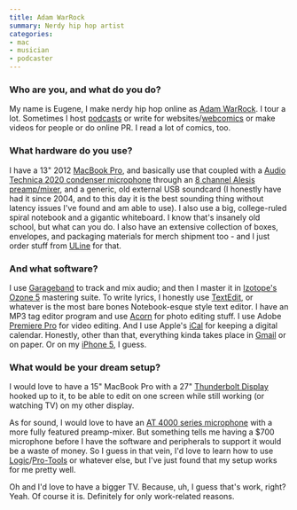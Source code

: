 ```yaml
---
title: Adam WarRock
summary: Nerdy hip hop artist
categories:
- mac
- musician
- podcaster
---
```


### Who are you, and what do you do?

My name is Eugene, I make nerdy hip hop online as [Adam WarRock](http://www.adamwarrock.com "Eugene's website."). I tour a lot. Sometimes I host [podcasts](http://onipress.tumblr.com/post/68172411519/oni-press-podcast-show-notes-11-25-13-runtime "A podcast episode by Eugene.z") or write for websites/[webcomics](http://www.letsbefriendsagain.com/ "A webcomic that Eugene writes for.") or make videos for people or do online PR. I read a lot of comics, too. 

### What hardware do you use?

I have a 13" 2012 [MacBook Pro][macbook-pro], and basically use that coupled with a [Audio Technica 2020 condenser microphone][at2020] through an [8 channel Alesis preamp/mixer][multimix-8], and a generic, old external USB soundcard (I honestly have had it since 2004, and to this day it is the best sounding thing without latency issues I've found and am able to use). I also use a big, college-ruled spiral notebook and a gigantic whiteboard. I know that's insanely old school, but what can you do. I also have an extensive collection of boxes, envelopes, and packaging materials for merch shipment too - and I just order stuff from [ULine](http://www.uline.com/ "A shipping supply website.") for that. 

### And what software?

I use [Garageband][] to track and mix audio; and then I master it in [Izotope's Ozone 5][ozone] mastering suite. To write lyrics, I honestly use [TextEdit][], or whatever is the most bare bones Notebook-esque style text editor. I have an MP3 tag editor program and use [Acorn][] for photo editing stuff. I use Adobe [Premiere Pro][premiere-pro] for video editing. And I use Apple's [iCal][] for keeping a digital calendar. Honestly, other than that, everything kinda takes place in [Gmail][] or on paper. Or on my [iPhone 5][iphone-5], I guess.

### What would be your dream setup?

I would love to have a 15" MacBook Pro with a 27" [Thunderbolt Display][thunderbolt-display] hooked up to it, to be able to edit on one screen while still working (or watching TV) on my other display. 

As for sound, I would love to have an [AT 4000 series microphone][4000-series] with a more fully featured preamp-mixer. But something tells me having a $700 microphone before I have the software and peripherals to support it would be a waste of money. So I guess in that vein, I'd love to learn how to use [Logic][]/[Pro-Tools][] or whatever else, but I've just found that my setup works for me pretty well. 

Oh and I'd love to have a bigger TV. Because, uh, I guess that's work, right? Yeah. Of course it is. Definitely for only work-related reasons.

[4000-series]: http://www.audio-technica.com/cms/wls_systems/b9be9e72f3de3740/index.html "A wireless microphone system."
[iphone-5]: https://en.wikipedia.org/wiki/IPhone_5 "A smartphone."
[thunderbolt-display]: https://www.apple.com/displays/ "A Thunderbolt-powered monitor."
[at2020]: http://www.audio-technica.com/cms/wired_mics/c75c5918ed57a8d0/index.html "A USB digital microphone."
[macbook-pro]: https://www.apple.com/macbook-pro/ "A laptop."
[multimix-8]: http://www.alesis.com/multimix8usb "A USB audio interface/mixer."
[logic]: https://www.saleae.com/logic/ "A hardware debugger."
[ical]: https://en.wikipedia.org/wiki/ICal "Calendaring software included with Mac OS X."
[garageband]: https://www.apple.com/mac/garageband/ "An audio recording and editing tool for the Mac."
[gmail]: https://mail.google.com/mail/ "Web-based email."
[textedit]: https://support.apple.com/en-us/HT2523 "A text editor included with Mac OS X."
[acorn]: https://flyingmeat.com/acorn/ "An image editor for the Mac."
[ozone]: https://www.izotope.com/en/products/master-and-deliver/ozone.html "A mastering system plugin."
[premiere-pro]: https://en.wikipedia.org/wiki/Adobe_Premiere_Pro "A video editing suite."
[pro-tools]: http://www.avid.com/US/products/Pro-Tools-8-Software "Audio editing and processing software."
